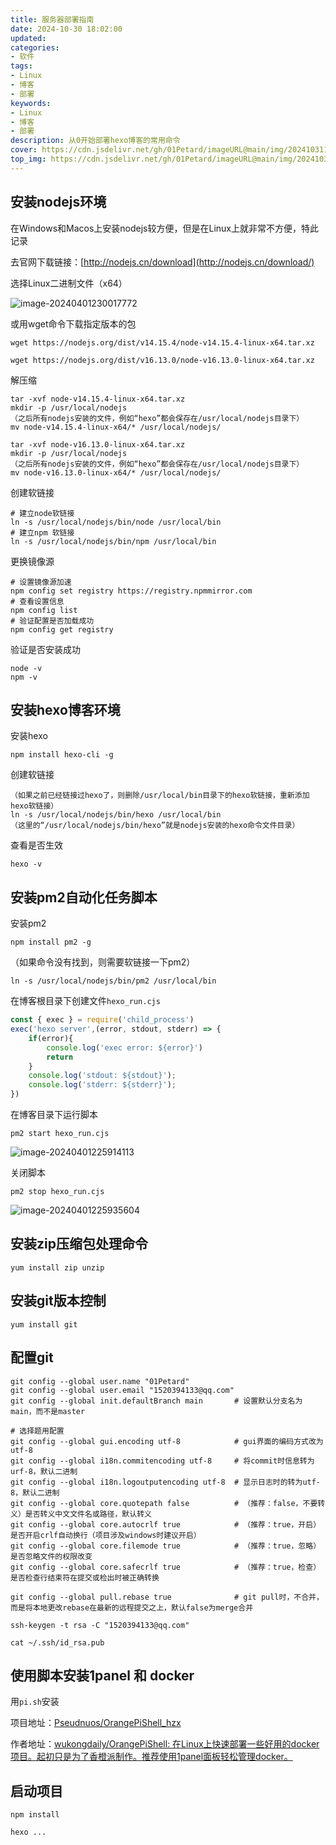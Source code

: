```yaml
---
title: 服务器部署指南
date: 2024-10-30 18:02:00
updated:
categories: 
- 软件
tags: 
- Linux
- 博客
- 部署
keywords:
- Linux
- 博客
- 部署
description: 从0开始部署hexo博客的常用命令
cover: https://cdn.jsdelivr.net/gh/01Petard/imageURL@main/img/202410311337887.webp
top_img: https://cdn.jsdelivr.net/gh/01Petard/imageURL@main/img/202410311337777.png
---
```


## 安装nodejs环境

在Windows和Macos上安装nodejs较方便，但是在Linux上就非常不方便，特此记录

去官网下载链接：[http://nodejs.cn/download](http://nodejs.cn/download/)

选择Linux二进制文件（x64）

![image-20240401230017772](https://cdn.jsdelivr.net/gh/01Petard/imageURL@main/img/202404012300868.png)

或用wget命令下载指定版本的包

```shell
wget https://nodejs.org/dist/v14.15.4/node-v14.15.4-linux-x64.tar.xz
```

```shell
wget https://nodejs.org/dist/v16.13.0/node-v16.13.0-linux-x64.tar.xz
```

解压缩

```shell
tar -xvf node-v14.15.4-linux-x64.tar.xz
mkdir -p /usr/local/nodejs
（之后所有nodejs安装的文件，例如“hexo”都会保存在/usr/local/nodejs目录下）
mv node-v14.15.4-linux-x64/* /usr/local/nodejs/
```

```shell
tar -xvf node-v16.13.0-linux-x64.tar.xz
mkdir -p /usr/local/nodejs
（之后所有nodejs安装的文件，例如“hexo”都会保存在/usr/local/nodejs目录下）
mv node-v16.13.0-linux-x64/* /usr/local/nodejs/
```

创建软链接

```shell
# 建立node软链接
ln -s /usr/local/nodejs/bin/node /usr/local/bin
# 建立npm 软链接
ln -s /usr/local/nodejs/bin/npm /usr/local/bin
```

更换镜像源

```shell
# 设置镜像源加速
npm config set registry https://registry.npmmirror.com
# 查看设置信息
npm config list
# 验证配置是否加载成功
npm config get registry
```

验证是否安装成功

```shell
node -v
npm -v
```

## 安装hexo博客环境

安装hexo

```shell
npm install hexo-cli -g
```

创建软链接

```shell
（如果之前已经链接过hexo了，则删除/usr/local/bin目录下的hexo软链接，重新添加hexo软链接）
ln -s /usr/local/nodejs/bin/hexo /usr/local/bin
（这里的“/usr/local/nodejs/bin/hexo”就是nodejs安装的hexo命令文件目录）
```

查看是否生效

```shell
hexo -v
```

## 安装pm2自动化任务脚本

安装pm2

```
npm install pm2 -g
```

（如果命令没有找到，则需要软链接一下pm2）

 ```shell
ln -s /usr/local/nodejs/bin/pm2 /usr/local/bin
 ```

在博客根目录下创建文件`hexo_run.cjs`

```javascript
const { exec } = require('child_process')
exec('hexo server',(error, stdout, stderr) => {
    if(error){
        console.log('exec error: ${error}')
        return
    }
    console.log('stdout: ${stdout}');
    console.log('stderr: ${stderr}');
})
```

在博客目录下运行脚本

```shell
pm2 start hexo_run.cjs
```

![image-20240401225914113](https://cdn.jsdelivr.net/gh/01Petard/imageURL@main/img/202404012259254.png)

关闭脚本

```shell
pm2 stop hexo_run.cjs
```

![image-20240401225935604](https://cdn.jsdelivr.net/gh/01Petard/imageURL@main/img/202404012259639.png)

## 安装zip压缩包处理命令

```shell
yum install zip unzip
```

## 安装git版本控制

```shell
yum install git
```

## 配置git

```shell
git config --global user.name "01Petard"
git config --global user.email "1520394133@qq.com"
git config --global init.defaultBranch main       # 设置默认分支名为main，而不是master

# 选择题用配置
git config --global gui.encoding utf-8            # gui界面的编码方式改为utf-8
git config --global i18n.commitencoding utf-8     # 将commit时信息转为urf-8，默认二进制
git config --global i18n.logoutputencoding utf-8  # 显示日志时的转为utf-8，默认二进制
git config --global core.quotepath false          # （推荐：false，不要转义）是否转义中文文件名或路径，默认转义
git config --global core.autocrlf true            # （推荐：true，开启）是否开启crlf自动换行（项目涉及windows时建议开启）
git config --global core.filemode true            # （推荐：true，忽略）是否忽略文件的权限改变
git config --global core.safecrlf true            # （推荐：true，检查）是否检查行结束符在提交或检出时被正确转换

git config --global pull.rebase true              # git pull时，不合并，而是将本地更改rebase在最新的远程提交之上，默认false为merge合并
```

```shell
ssh-keygen -t rsa -C "1520394133@qq.com"
```

```shell
cat ~/.ssh/id_rsa.pub
```

## 使用脚本安装1panel 和 docker

用`pi.sh`安装

项目地址：[Pseudnuos/OrangePiShell_hzx](https://gitee.com/HuaLuoTianJi/OrangePiShell_hzx)

作者地址：[wukongdaily/OrangePiShell: 在Linux上快速部署一些好用的docker项目。起初只是为了香橙派制作。推荐使用1panel面板轻松管理docker。](https://github.com/wukongdaily/OrangePiShell)

## 启动项目

```shell
npm install
```

```shell
hexo ...
```





